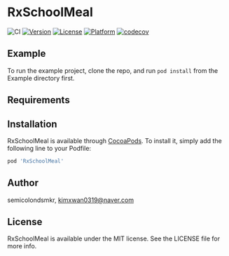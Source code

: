 # RxSchoolMeal

![CI](https://github.com/kimxwan0319/RxSchoolMeal/actions/workflows/main.yml/badge.svg)
[![Version](https://img.shields.io/cocoapods/v/RxSchoolMeal.svg?style=flat)](https://cocoapods.org/pods/RxSchoolMeal)
[![License](https://img.shields.io/cocoapods/l/RxSchoolMeal.svg?style=flat)](https://cocoapods.org/pods/RxSchoolMeal)
[![Platform](https://img.shields.io/cocoapods/p/RxSchoolMeal.svg?style=flat)](https://cocoapods.org/pods/RxSchoolMeal)
[![codecov](https://codecov.io/gh/kimxwan0319/RxSchoolMeal/branch/main/graph/badge.svg?token=KAWST1E1TU)](https://codecov.io/gh/kimxwan0319/RxSchoolMeal)

## Example

To run the example project, clone the repo, and run `pod install` from the Example directory first.

## Requirements

## Installation

RxSchoolMeal is available through [CocoaPods](https://cocoapods.org). To install
it, simply add the following line to your Podfile:

```ruby
pod 'RxSchoolMeal'
```

## Author

semicolondsmkr, kimxwan0319@naver.com

## License

RxSchoolMeal is available under the MIT license. See the LICENSE file for more info.
